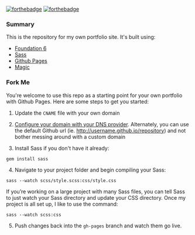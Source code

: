 [![forthebadge](http://forthebadge.com/images/badges/powered-by-netflix.svg)](http://forthebadge.com) [![forthebadge](http://forthebadge.com/images/badges/ages-12.svg)](http://forthebadge.com)

### Summary

This is the repository for my own portfolio site. It's built using:

- [Foundation 6](http://foundation.zurb.com/)
- [Sass](http://sass-lang.com/)
- [Github Pages](https://pages.github.com/)
- [Magic](http://giphy.com/gifs/VHngktboAlxHW)

### Fork Me

You're welcome to use this repo as a starting point for your own portfolio with Github Pages. Here are some steps to get you started:

1. Update the `CNAME` file with your own domain

2. [Configure your domain with your DNS provider](https://help.github.com/articles/setting-up-a-custom-domain-with-github-pages/). Alternately, you can use the default Github url (ie. http://username.github.io/repository) and not bother messing around with a custom domain

3. Install Sass if you don't have it already:

  ```
  gem install sass
  ```

4. Navigate to your project folder and begin compiling your Sass:

  ```
  sass --watch scss/style.scss:css/style.css
  ```

  If you’re working on a large project with many Sass files, you can tell Sass to just watch your Sass directory and update your CSS directory.
  Once my project is all set up, I like to use the command:

  ```
  sass --watch scss:css
  ```

5. Push changes back into the `gh-pages` branch and watch them go live.
